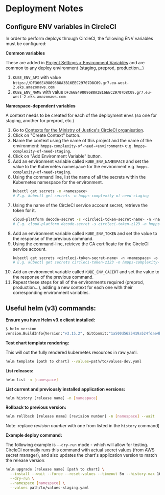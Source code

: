 # Deployment Notes

## Configure ENV variables in CircleCI

In order to perform deploys through CircleCI, the following ENV variables must be configured:

__Common variables__

These are added in [Project Settings > Environment Variables](https://app.circleci.com/settings/project/github/ministryofjustice/hmpps-complexity-of-need/environment-variables)
and are common to any deploy environment (staging, preprod, production...)

1. `KUBE_ENV_API` with value `https://DF366E49809688A3B16EEC29707D8C09.gr7.eu-west-2.eks.amazonaws.com`
2. `KUBE_ENV_NAME` with value `DF366E49809688A3B16EEC29707D8C09.gr7.eu-west-2.eks.amazonaws.com`

__Namespace-dependent variables__

A context needs to be created for each of the deployment envs (so one for staging, another for preprod, etc.)

1. Go to [Contexts for the Ministry of Justice's CircleCI organisation](https://app.circleci.com/settings/organization/github/ministryofjustice/contexts).
2. Click on "Create Context" button.
3. Name the context using the name of this project and the name of the environment: `hmpps-complexity-of-need-<environment>` e.g. `hmpps-complexity-of-need-staging`.
4. Click on "Add Environment Variable" button.
5. Add an environment variable called `KUBE_ENV_NAMESPACE` and set the value to the Kubernetes namespace for the environment e.g. `hmpps-complexity-of-need-staging`.
6. Using the command line, list the name of all the secrets within the Kubernetes namespace for the environment.
    ```bash
    kubectl get secrets -n <namespace>
    # E.g. kubectl get secrets -n hmpps-complexity-of-need-staging
    ```
7. Using the name of the CircleCI service account secret, retrieve the token for it.
    ```bash
    cloud-platform decode-secret -s <circleci-token-secret-name> -n <namespace> | jq -r '.data."token"'
    # E.g. cloud-platform decode-secret -s circleci-token-z123 -n hmpps-complexity-of-need-staging | jq -r '.data."token"'
    ```
8. Add an environment variable called `KUBE_ENV_TOKEN` and set the value to the response of the previous command.
9. Using the command-line, retrieve the CA certificate for the CircleCI service account.
    ```bash
    kubectl get secrets <circleci-token-secret-name> -n <namespace> -o json | jq -r '.data."ca.crt"'
    # E.g. kubectl get secrets circleci-token-z123 -n hmpps-complexity-of-need-staging -o json | jq -r '.data."ca.crt"'
    ```
10. Add an environment variable called `KUBE_ENV_CACERT` and set the value to the response of the previous command.
11. Repeat these steps for all of the environments required (preprod, production...), adding a new context for each one with their corresponding environment variables.

## Useful helm (v3) commands:

__Ensure you have Helm v3.x client installed:__

```sh
$ helm version
version.BuildInfo{Version:"v3.15.2", GitCommit:"1a500d5625419a524fdae4b33de351cc4f58ec35", GitTreeState:"clean", GoVersion:"go1.22.4"}
```

__Test chart template rendering:__

This will out the fully rendered kubernetes resources in raw yaml.

```sh
helm template [path to chart] --values=path/to/values-dev.yaml
```

__List releases:__

```sh
helm list -n [namespace]
```

__List current and previously installed application versions:__

```sh
helm history [release name] -n [namespace]
```

__Rollback to previous version:__

```sh
helm rollback [release name] [revision number] -n [namespace] --wait
```

Note: replace _revision number_ with one from listed in the `history` command)

__Example deploy command:__

The following example is `--dry-run` mode - which will allow for testing. CircleCI normally runs this command with actual secret values (from AWS secret manager), and also updates the chart's application version to match the release version:

```sh
helm upgrade [release name] [path to chart] \
  --install --wait --force --reset-values --timeout 5m --history-max 10 \
  --dry-run \
  --namespace [namespace] \
  --values path/to/values-staging.yaml
```
